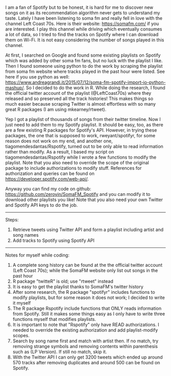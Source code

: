 I am a fan of Spotify but to be honest, it is hard for me to discover new songs on it as its recommendation algorithm never gets to understand my taste. Lately I have been listening to soma fm and really fell in love with the channel Left Coast 70s. Here is their website: https://somafm.com/ if you are interested. I play this channel while driving which eventually consumes a lot of data, so I tried to find the tracks on Spotify where I can download them on Wi-Fi. It is not easy considering the number of songs played in this channel.

At first, I searched on Google and found some existing playlists on Spotify which was added by other soma fm fans, but no luck with the playlist I like. Then I found someone using python to do the work by scraping the playlist from soma fm website where tracks played in the past hour were listed. See here if you use python as well: https://www.andreagrandi.it/2015/07/12/soma-fm-spotify-import-io-python-mashup/. So I decided to do the work in R. While doing the research, I found the official twitter account of the playlist (@LeftCoast70s) where they released and so preserved all the track histories! This makes things so much easier because scraping Twitter is almost effortless with so many great R packages (I am using mkearney/rtweet).

Yep I got a playlist of thousands of songs from their twitter timeline. Now I just need to add them to my Spotify playlist. It should be easy, too, as there are a few existing R packages for Spotify's API. However, in trying these packages, the one that is supposed to work, rweyant/spotifyr, for some reason does not work on my end, and another one, tiagomendesdantas/Rspotify, turned out to be only able to read information rather than modify. As a result, I based my script on tiagomendesdantas/Rspotify while I wrote a few functions to modify the playlist. Note that you also need to override the scope of the original package to include authorizations to modify stuff. References for authorization and queries can be found on https://developer.spotify.com/web-api/.

Anyway you can find my code on github: https://github.com/zeroyin/SomaFM_Spotify and you can modify it to download other playlists you like! Note that you also need your own Twitter and Spotify API keys to do the job.


--------------------------------
Steps:
1. Retrieve tweets using Twitter API and form a playlist including artist and song names
2. Add tracks to Spotify using Spotify API

--------------------------------
Notes for myself while coding:
1. A complete song history can be found at the the official twitter account (Left Coast 70s); while the SomaFM website only list out songs in the past hour
2. R package "twitteR" is old; use "rtweet" instead
3. It is easy to get the playlist thanks to SomaFM's twitter history
4. After some research, the R package "spotifyr" includes functions to modify playlists, but for some reason it does not work; I decided to write it myself
5. The R package Rspotify include functions that ONLY reads information from Spotify. Still it makes some things easy as I only have to write three functions myself that modifies playlists. 
6. It is important to note that "Rspotify" only have READ authorizations. I needed to override the existing authorization and add playlist-modify scopes.
7. Search by song name first and match with artist then. If no match, try removing strange symbols and removing contents within parenthesis such as (LP Version). If still no match, skip it.
8. With the Twitter API I can only get 3200 tweets which ended up around 570 tracks after removing duplicates and around 500 can be found on Spotify.
